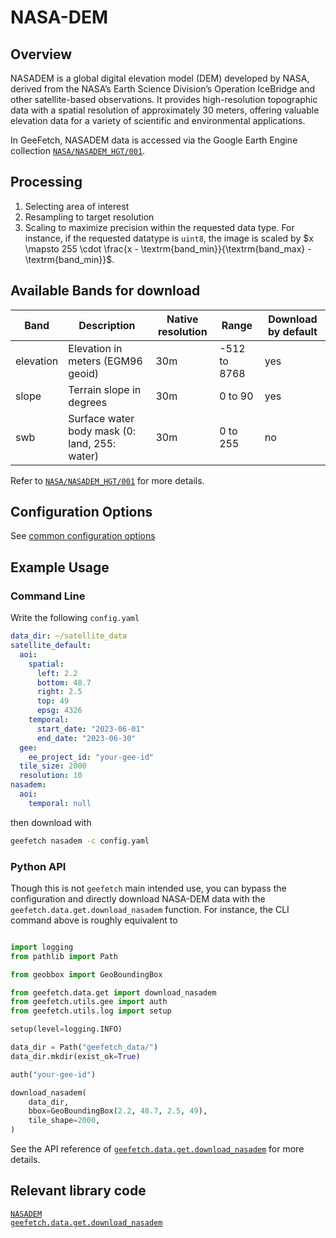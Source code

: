 # NASA-DEM

## Overview

NASADEM is a global digital elevation model (DEM) developed by NASA, derived from the NASA’s Earth Science Division’s Operation IceBridge and other satellite-based observations. It provides high-resolution topographic data with a spatial resolution of approximately 30 meters, offering valuable elevation data for a variety of scientific and environmental applications.

In GeeFetch, NASADEM data is accessed via the Google Earth Engine collection [`NASA/NASADEM_HGT/001`](https://developers.google.com/earth-engine/datasets/catalog/NASA_NASADEM_HGT_001).

## Processing

1. Selecting area of interest
2. Resampling to target resolution
3. Scaling to maximize precision within the requested data type. For instance, if the requested datatype is `uint8`, the image is scaled by $x \mapsto 255 \cdot \frac{x - \textrm{band_min}}{\textrm{band_max} - \textrm{band_min}}$.

## Available Bands for download

| Band      | Description                                   | Native resolution | Range        | Download by default |
| --------- | --------------------------------------------- | ----------------- | ------------ | ------------------- |
| elevation | Elevation in meters (EGM96 geoid)             | 30m               | -512 to 8768 | yes                 |
| slope     | Terrain slope in degrees                      | 30m               | 0 to 90      | yes                 |
| swb       | Surface water body mask (0: land, 255: water) | 30m               | 0 to 255     | no                  |

Refer to [`NASA/NASADEM_HGT/001`](https://developers.google.com/earth-engine/datasets/catalog/NASA_NASADEM_HGT_001) for more details.

## Configuration Options

See [common configuration options](../api/cli/configuration.md#geefetch.cli.omegaconfig.SatelliteDefaultConfig)

## Example Usage

### Command Line

Write the following `config.yaml`

```yaml
data_dir: ~/satellite_data
satellite_default:
  aoi:
    spatial:
      left: 2.2
      bottom: 48.7
      right: 2.5
      top: 49
      epsg: 4326
    temporal:
      start_date: "2023-06-01"
      end_date: "2023-06-30"
  gee:
    ee_project_id: "your-gee-id"
  tile_size: 2000
  resolution: 10
nasadem:
  aoi:
    temporal: null
```

then download with

```bash
geefetch nasadem -c config.yaml
```

### Python API

Though this is not `geefetch` main intended use, you can bypass the configuration and directly download NASA-DEM data with the `geefetch.data.get.download_nasadem` function.
For instance, the CLI command above is roughly equivalent to

```python

import logging
from pathlib import Path

from geobbox import GeoBoundingBox

from geefetch.data.get import download_nasadem
from geefetch.utils.gee import auth
from geefetch.utils.log import setup

setup(level=logging.INFO)

data_dir = Path("geefetch_data/")
data_dir.mkdir(exist_ok=True)

auth("your-gee-id")

download_nasadem(
    data_dir,
    bbox=GeoBoundingBox(2.2, 48.7, 2.5, 49),
    tile_shape=2000,
)

```

See the API reference of [`geefetch.data.get.download_nasadem`](../api/core/get.md#geefetch.data.get.download_nasadem) for more details.

## Relevant library code

[`NASADEM`](../api/satellites.md#geefetch.data.satellites.NASADEM)  
[`geefetch.data.get.download_nasadem`](../api/core/get.md#geefetch.data.get.download_nasadem)
